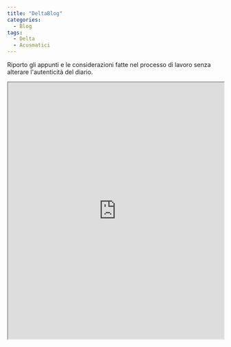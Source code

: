 ```yaml
---
title: "DeltaBlog"
categories:
  - Blog
tags:
  - Delta
  - Acusmatici
---
```


Riporto gli appunti e le considerazioni fatte nel processo di lavoro senza alterare l'autenticità del diario.

<iframe src="https://docs.google.com/viewer?url=https://s-e-a-m.github.io/giulio-romano-de-mattia/assets/docs/2024-11-09_deltaBlog.pdf&embedded=true" width="100%" height="600px"></iframe>
